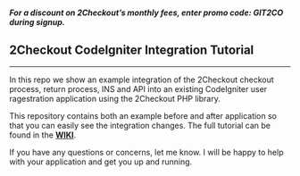 #### _For a discount on 2Checkout’s monthly fees, enter promo code:  GIT2CO  during signup._

## 2Checkout CodeIgniter Integration Tutorial
----------------------------------------

In this repo we show an example integration of the 2Checkout checkout process, return process, INS and API into an existing CodeIgniter user ragestration application using the 2Checkout PHP library.

This repository contains both an example before and after application so that you can easily see the integration changes. The full tutorial can be found in the [**WIKI**](https://github.com/craigchristenson/2checkout-ci-integration/wiki).

If you have any questions or concerns, let me know. I will be happy to help with your application and get you up and running.